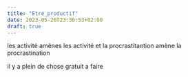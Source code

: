 ```yaml
---
title: "Etre_productif"
date: 2023-05-26T23:36:53+02:00
draft: true
---
```


les activité amènes les activité et la procrastitantion amène la procrastination

il y a plein de chose gratuit a faire 